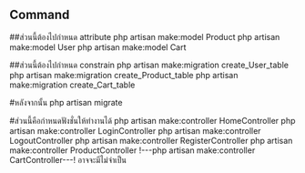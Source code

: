 ## Command
##ส่วนนี้ต้องไปกำหนด attribute 
php artisan make:model Product
php artisan make:model User
php artisan make:model Cart

##ส่วนนี้ต้องไปกำหนด constrain
php artisan make:migration create_User_table
php artisan make:migration create_Product_table
php artisan make:migration create_Cart_table

#หลังจากนั้น
php artisan migrate

#ส่วนนี้คือกำหนดฟังชั่นให้ทำงานได้
php artisan make:controller HomeController
php artisan make:controller LoginController
php artisan make:controller LogoutController
php artisan make:controller RegisterController
php artisan make:controller ProductController
!---php artisan make:controller CartController---! อาจจะมีไม่จำเป็น

